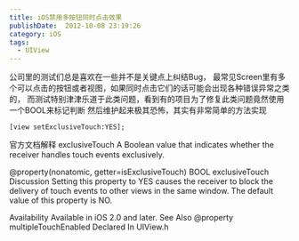 ```yaml
---
title: iOS禁用多按钮同时点击效果
publishDate:  2012-10-08 23:19:26
category: iOS
tags:
  - UIView
---
```


公司里的测试们总是喜欢在一些并不是关键点上纠结Bug，
最常见Screen里有多个可以点击的按钮或者视图，如果同时点击它们的话可能会出现各种错误异常之类的，
而测试特别津津乐道于此类问题，看到有的项目为了修复此类问题竟然使用一个BOOL来标记判断
然后维护起来极其恐怖，其实有非常简单的方法实现
```objc
[view setExclusiveTouch:YES];
```
官方文档解释
exclusiveTouch
A Boolean value that indicates whether the receiver handles touch events exclusively.

@property(nonatomic, getter=isExclusiveTouch) BOOL exclusiveTouch
Discussion
Setting this property to YES causes the receiver to block the delivery of 
touch events to other views in the same window. The default value of this property is NO.

Availability
Available in iOS 2.0 and later.
See Also
  @property multipleTouchEnabled
Declared In
UIView.h